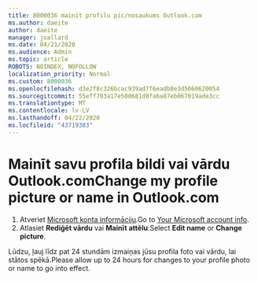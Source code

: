 ```yaml
---
title: 8000036 mainīt profilu pic/nosaukums Outlook.com
ms.author: daeite
author: daeite
manager: joallard
ms.date: 04/21/2020
ms.audience: Admin
ms.topic: article
ROBOTS: NOINDEX, NOFOLLOW
localization_priority: Normal
ms.custom: 8000036
ms.openlocfilehash: d3e2f8c326bcac939ad7f6eadb8e3d5060620054
ms.sourcegitcommit: 55eff703a17e500681d8fa6a87eb067019ade3cc
ms.translationtype: MT
ms.contentlocale: lv-LV
ms.lasthandoff: 04/22/2020
ms.locfileid: "43719383"
---
```

# <a name="change-my-profile-picture-or-name-in-outlookcom"></a><span data-ttu-id="b96d9-102">Mainīt savu profila bildi vai vārdu Outlook.com</span><span class="sxs-lookup"><span data-stu-id="b96d9-102">Change my profile picture or name in Outlook.com</span></span>

1. <span data-ttu-id="b96d9-103">Atveriet [Microsoft konta informāciju](https://go.microsoft.com/fwlink/p/?linkid=860841).</span><span class="sxs-lookup"><span data-stu-id="b96d9-103">Go to [Your Microsoft account info](https://go.microsoft.com/fwlink/p/?linkid=860841).</span></span>
1. <span data-ttu-id="b96d9-104">Atlasiet **Rediģēt vārdu** vai **Mainīt attēlu**.</span><span class="sxs-lookup"><span data-stu-id="b96d9-104">Select **Edit name** or **Change picture**.</span></span>

<span data-ttu-id="b96d9-105">Lūdzu, ļauj līdz pat 24 stundām izmaiņas jūsu profila foto vai vārdu, lai stātos spēkā.</span><span class="sxs-lookup"><span data-stu-id="b96d9-105">Please allow up to 24 hours for changes to your profile photo or name to go into effect.</span></span>